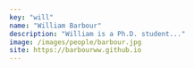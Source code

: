 ```yaml
---
key: "will"
name: "William Barbour"
description: "William is a Ph.D. student..."
image: /images/people/barbour.jpg
site: https://barbourww.github.io
---
```

